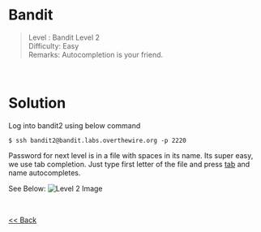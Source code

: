 # Bandit
> Level : Bandit Level 2<br/>
> Difficulty: Easy<br/>
> Remarks: Autocompletion is your friend.

<br/>

# Solution
Log into bandit2 using below command

```
$ ssh bandit2@bandit.labs.overthewire.org -p 2220
```

Password for next level is in a file with spaces in its name. Its super easy, we use tab completion. Just type first letter of the file and press <u>tab</u> and name autocompletes.<br/>

See Below:
![Level 2 Image](./Level2.png)


<br/>

[<< Back](https://grey-fish.github.io/Bandit/index.html)

